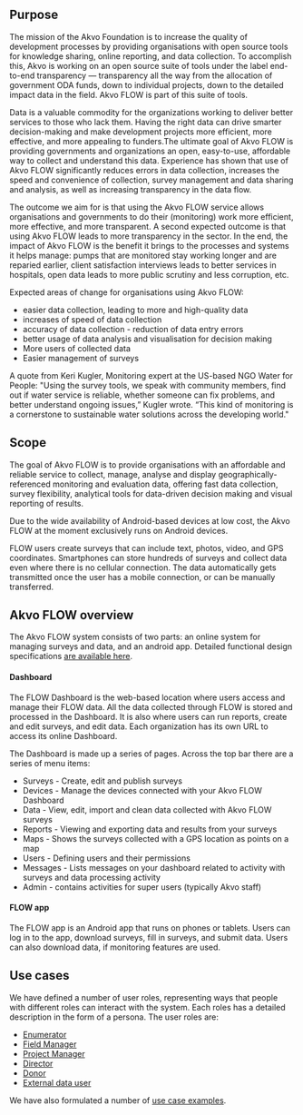 ## Purpose
The mission of the Akvo Foundation is to increase the quality of development processes by providing organisations with open source tools for knowledge sharing, online reporting, and data collection. To accomplish this, Akvo is working on an open source suite of tools under the label end-to-end transparency — transparency all the way from the allocation of government ODA funds, down to individual projects, down to the detailed impact data in the field. Akvo FLOW is part of this suite of tools.

Data is a valuable commodity for the organizations working to deliver better services to those who lack them. Having the right data can drive smarter decision-making and make development projects more efficient, more effective, and more appealing to funders.The ultimate goal of Akvo FLOW is providing governments and organizations an open, easy-to-use, affordable way to collect and understand this data. Experience has shown that use of Akvo FLOW significantly reduces errors in data collection, increases the speed and convenience of collection, survey management and data sharing and analysis, as well as increasing transparency in the data flow. 

The outcome we aim for is that using the Akvo FLOW service allows organisations and governments to do their (monitoring) work more efficient, more effective, and more transparent. A second expected outcome is that using Akvo FLOW leads to more transparency in the sector. In the end, the impact of Akvo FLOW is the benefit it brings to the processes and systems it helps manage: pumps that are monitored stay working longer and are reparied earlier, client satisfaction interviews leads to better services in hospitals, open data leads to more public scrutiny and less corruption, etc. 

Expected areas of change for organisations using Akvo FLOW:
* easier data collection, leading to more and high-quality data
* increases of speed of data collection
* accuracy of data collection - reduction of data entry errors
* better usage of data analysis and visualisation for decision making
* More users of collected data
* Easier management of surveys

A quote from Keri Kugler, Monitoring expert at the US-based NGO Water for People: "Using the survey tools, we speak with community members, find out if water service is reliable, whether someone can fix problems, and better understand ongoing issues,” Kugler wrote. “This kind of monitoring is a cornerstone to sustainable water solutions across the developing world."

## Scope
The goal of Akvo FLOW is to provide organisations with an affordable and reliable service to collect, manage, analyse and display geographically-referenced monitoring and evaluation data, offering fast data collection, survey flexibility, analytical tools for data-driven decision making and visual reporting of results.

Due to the wide availability of Android-based devices at low cost, the Akvo FLOW at the moment exclusively runs on Android devices.

FLOW users create surveys that can include text, photos, video, and GPS coordinates. Smartphones can store hundreds of surveys and collect data even where there is no cellular connection. The data automatically gets transmitted once the user has a mobile connection, or can be manually transferred.

## Akvo FLOW overview
The Akvo FLOW system consists of two parts: an online system for managing surveys and data, and an android app. Detailed functional design specifications [are available here](FunctionalDesign.md).

#### Dashboard
The FLOW Dashboard is the web-based location where users access and manage their FLOW data. All the data collected through FLOW is stored and processed in the Dashboard. It is also where users can run reports, create and edit surveys, and edit data. Each organization has its own URL to access its online Dashboard.

The Dashboard is made up a series of pages. Across the top bar there are a series of menu items:
* Surveys - Create, edit and publish surveys
* Devices - Manage the devices connected with your Akvo FLOW Dashboard
* Data - View, edit, import and clean data collected with Akvo FLOW surveys
* Reports - Viewing and exporting data and results from your surveys
* Maps - Shows the surveys collected with a GPS location as points on a map
* Users - Defining users and their permissions
* Messages - Lists messages on your dashboard related to activity with surveys and data processing activity
* Admin - contains activities for super users (typically Akvo staff)

#### FLOW app
The FLOW app is an Android app that runs on phones or tablets. Users can log in to the app, download surveys, fill in surveys, and submit data. Users can also download data, if monitoring features are used.

## Use cases
We have defined a number of user roles, representing ways that people with different roles can interact with the system. Each roles has a detailed description in the form of a persona. The user roles are:
* [Enumerator](useCases/Enumerator.md)
* [Field Manager](useCases/FieldManager.md)
* [Project Manager](useCases/ProjectManager.md)
* [Director](useCases/Director.md)
* [Donor](useCases/Donor.md)
* [External data user](useCases/DataUser.md)

We have also formulated a number of [use case examples](useCases/UserCaseExamples.md).